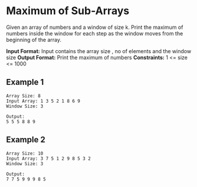 # Maximum of Sub-Arrays

Given an array of numbers and a window of size k. Print the maximum of numbers inside the window for each step as the window moves from the beginning of the array.

**Input Format:** Input contains the array size , no of elements and the window size
**Output Format:** Print the maximum of numbers
**Constraints:** 1 <= size <= 1000

## Example 1

```
Array Size: 8
Input Array: 1 3 5 2 1 8 6 9
Window Size: 3

Output:
5 5 5 8 8 9

```

## Example 2

```
Array Size: 10
Input Array: 3 7 5 1 2 9 8 5 3 2
Window Size: 3

Output:
7 7 5 9 9 9 8 5

```
